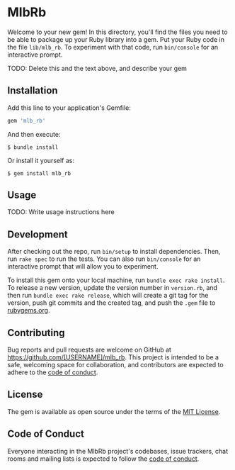 # MlbRb

Welcome to your new gem! In this directory, you'll find the files you need to be able to package up your Ruby library into a gem. Put your Ruby code in the file `lib/mlb_rb`. To experiment with that code, run `bin/console` for an interactive prompt.

TODO: Delete this and the text above, and describe your gem

## Installation

Add this line to your application's Gemfile:

```ruby
gem 'mlb_rb'
```

And then execute:

    $ bundle install

Or install it yourself as:

    $ gem install mlb_rb

## Usage

TODO: Write usage instructions here

## Development

After checking out the repo, run `bin/setup` to install dependencies. Then, run `rake spec` to run the tests. You can also run `bin/console` for an interactive prompt that will allow you to experiment.

To install this gem onto your local machine, run `bundle exec rake install`. To release a new version, update the version number in `version.rb`, and then run `bundle exec rake release`, which will create a git tag for the version, push git commits and the created tag, and push the `.gem` file to [rubygems.org](https://rubygems.org).

## Contributing

Bug reports and pull requests are welcome on GitHub at https://github.com/[USERNAME]/mlb_rb. This project is intended to be a safe, welcoming space for collaboration, and contributors are expected to adhere to the [code of conduct](https://github.com/[USERNAME]/mlb_rb/blob/main/CODE_OF_CONDUCT.md).

## License

The gem is available as open source under the terms of the [MIT License](https://opensource.org/licenses/MIT).

## Code of Conduct

Everyone interacting in the MlbRb project's codebases, issue trackers, chat rooms and mailing lists is expected to follow the [code of conduct](https://github.com/[USERNAME]/mlb_rb/blob/main/CODE_OF_CONDUCT.md).
